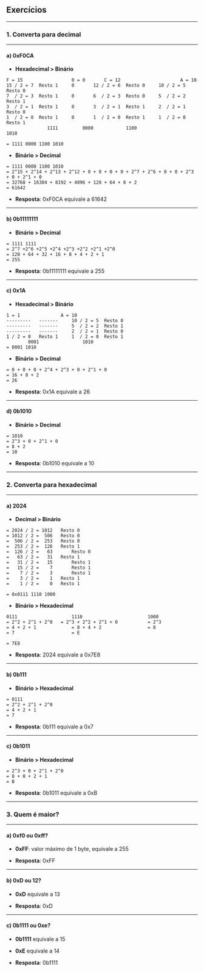 ## Exercícios

---

### 1. Converta para decimal

---

#### a) 0xF0CA

- **Hexadecimal > Binário**

```
F = 15			        0 = 0   	C = 12                  	A = 10
15 / 2 = 7  Resto 1		0		12 / 2 = 6	Resto 0		10 / 2 = 5	Resto 0
7  / 2 = 3  Resto 1		0		6  / 2 = 3	Resto 0		5  / 2 = 2	Resto 1
3  / 2 = 1  Resto 1		0		3  / 2 = 1	Resto 1		2  / 2 = 1  	Resto 0
1  / 2 = 0  Resto 1		0		1  / 2 = 0	Resto 1		1  / 2 = 0	Resto 1
               1111     	0000            1100                    	1010

= 1111 0000 1100 1010
```

- **Binário > Decimal**

```
= 1111 0000 1100 1010
= 2^15 + 2^14 + 2^13 + 2^12 + 0 + 0 + 0 + 0 + 2^7 + 2^6 + 0 + 0 + 2^3 + 0 + 2^1 + 0
= 32768 + 16384 + 8192 + 4096 + 128 + 64 + 8 + 2
= 61642
```

- **Resposta**: 0xF0CA equivale a 61642

---

#### b) 0b11111111

- **Binário > Decimal**

```
= 1111 1111
= 2^7 +2^6 +2^5 +2^4 +2^3 +2^2 +2^1 +2^0 
= 128 + 64 + 32 + 16 + 8 + 4 + 2 + 1
= 255
```
- **Resposta**: 0b11111111 equivale a 255

---

#### c) 0x1A

- **Hexadecimal > Binário**

```
1 = 1				A = 10
---------	-------		10 / 2 = 5	Resto 0
---------	-------		5  / 2 = 2	Resto 1
---------	-------		2  / 2 = 1	Resto 0
1 / 2 = 0	Resto 1		1  / 2 = 0	Resto 1
		0001				1010
= 0001 1010
```

- **Binário > Decimal**

```
= 0 + 0 + 0 + 2^4 + 2^3 + 0 + 2^1 + 0 
= 16 + 8 + 2
= 26
```

- **Resposta**: 0x1A equivale a 26

---

#### d) 0b1010

- **Binário > Decimal**

```
= 1010
= 2^3 + 0 + 2^1 + 0
= 8 + 2
= 10
```

- **Resposta**: 0b1010 equivale a 10

---

### 2. Converta para hexadecimal

---

#### a) 2024

- **Decimal > Binário**

```
= 2024 / 2 = 1012	Resto 0
= 1012 / 2 =  506	Resto 0
=  506 / 2 =  253	Resto 0
=  253 / 2 =  126	Resto 1
=  126 / 2 =   63   	Resto 0
=   63 / 2 =   31	Resto 1
=   31 / 2 =   15   	Resto 1
=   15 / 2 =    7   	Resto 1
=    7 / 2 =    3   	Resto 1
=    3 / 2 =    1	Resto 1
=    1 / 2 = 	0	Resto 1

= 0x0111 1110 1000
```

- **Binário > Hexadecimal**

```
0111                    1110				        1000
= 2^2 + 2^1 + 2^0	= 2^3 + 2^2 + 2^1 + 0			= 2^3
= 4 + 2 + 1             = 8 + 4 + 2			        = 8
= 7                     = E

= 7E8
```

- **Resposta**: 2024 equivale a 0x7E8

---

#### b) 0b111

- **Binário > Hexadecimal**

```
= 0111
= 2^2 + 2^1 + 2^0
= 4 + 2 + 1 
= 7
```

- **Resposta**: 0b111 equivale a 0x7

---

#### c) 0b1011

- **Binário > Hexadecimal**

```
= 2^3 + 0 + 2^1 + 2^0
= 8 + 0 + 2 + 1
= B
```

- **Resposta**: 0b1011 equivale a 0xB

---

### 3. Quem é maior?

---

#### a) 0xf0 ou 0xff?

- **0xFF**: valor máximo de 1 byte, equivale a 255

- **Resposta**: 0xFF

---

#### b) 0xD ou 12?

- **0xD** equivale a 13

- **Resposta**: 0xD

---

#### c) 0b1111 ou 0xe?

- **0b1111** equivale a 15  
- **0xE** equivale a 14  

- **Resposta**: 0b1111
